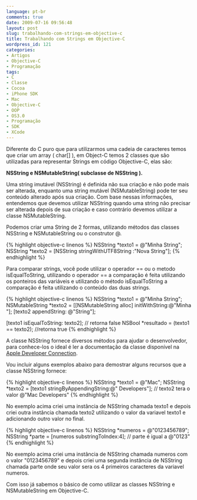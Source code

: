 ```yaml
---
language: pt-br
comments: true
date: 2009-07-16 09:56:48
layout: post
slug: trabalhando-com-strings-em-objective-c
title: Trabalhando com Strings em Objective-C
wordpress_id: 121
categories:
- Artigos
- Objective-C
- Programação
tags:
- C
- Classe
- Cocoa
- iPhone SDK
- Mac
- Objective-C
- OOP
- OS3.0
- Programação
- SDK
- XCode
---
```


Diferente do C puro que para utilizarmos uma cadeia de caracteres temos que criar um array ( char[] ), em Object-C temos 2 classes que são utilizadas para representar Strings em código Objective-C, elas são:

**NSString e NSMutableString( subclasse de NSString ).**

Uma string imutável (NSString) é definida não sua criação e não pode mais ser alterada, enquanto uma string mutável (NSMutableString) pode ter seu conteúdo alterado após sua criação. Com base nessas informações, entendemos que devemos utilizar NSString quando uma string não precisar ser alterada depois de sua criação e caso contrário devemos utilizar a classe NSMutableString.

Podemos criar uma String de 2 formas, utilizando métodos das classes NSString e NSMutableString ou o construtor @.

{% highlight objective-c linenos %}
NSString *texto1 = @"Minha String";
NSString *texto2 = [NSString stringWithUTF8String :"Nova String"];
{% endhighlight %}

Para comparar strings, você pode utilizar o operador == ou o metodo isEqualToString, utilizando o operador == a comparação é feita utilizando os ponteiros das variáveis e utilizando o método isEqualToString a comparação é feita utilizando o conteúdo das duas strings.

{% highlight objective-c linenos %}
NSString *texto1 = @"Minha String";
NSMutableString *texto2 = [[NSMutableString alloc] initWithString:@"Minha "];
[texto2 appendString: @"String"];

[texto1 isEqualToString: texto2]; // retorna false
NSBool *resultado = (texto1 == texto2); //retorna true
{% endhighlight %}

A classe NSString fornece diversos métodos para ajudar o desenvolvedor, para conhece-los o ideal é ler a documentação da classe disponível na [Apple Developer Connection](http://developer.apple.com/index.html).

Vou incluir alguns exemplos abaixo para demostrar alguns recursos que a classe NSString fornece:

{% highlight objective-c linenos %}
NSString *texto1 = @"Mac";
NSString *texto2 = [texto1 stringByAppendingString:@" Developers"];
// texto2 tera o valor @"Mac Developers"
{% endhighlight %}

No exemplo acima criei uma instância de NSString chamada texto1 e depois criei outra instância chamada texto2 utilizando o valor da variavel texto1 e adicionando outro valor no final.

{% highlight objective-c linenos %}
NSString *numeros = @"0123456789";
NSString *parte = [numeros substringToIndex:4];
// parte é igual a @"0123"
{% endhighlight %}

No exemplo acima criei uma instância de NSString chamada numeros com o valor "0123456789" e depois criei uma segunda instância de NSString chamada parte onde seu valor sera os 4 primeiros caracteres da variavel numeros.

Com isso já sabemos o básico de como utilizar as classes NSString e NSMutableString em Objective-C.